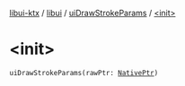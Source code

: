 [libui-ktx](../../index.md) / [libui](../index.md) / [uiDrawStrokeParams](index.md) / [&lt;init&gt;](./-init-.md)

# &lt;init&gt;

`uiDrawStrokeParams(rawPtr: `[`NativePtr`](../../kotlinx.cinterop/-native-ptr.md)`)`